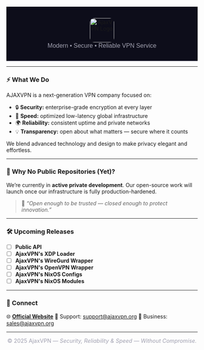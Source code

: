 <!-- AjaxVPN Header -->
<p align="center" style="background-color:#0D0D1A; padding: 30px 0; border-bottom:1px solid #2A2A3D;">
  <a href="https://ajaxvpn.org" target="_blank" style="text-decoration:none; display:inline-flex; align-items:center; gap:16px;">
    <img src="https://fuckk.lol/ajaxvpn-org-small.png" alt="AjaxVPN Logo" width="64" height="64" style="border-radius:12px;">
    <!--<span style="
      font-family:'Poppins', sans-serif;
      font-size:2.2rem;
      font-weight:700;
      background: linear-gradient(45deg, #8A2BE2, #00BFFF);
      -webkit-background-clip: text;
      -webkit-text-fill-color: transparent;
      color:#8A2BE2;
    ">AjaxVPN</span>-->
  </a>
  <br>
  <span style="font-family:'Poppins',sans-serif; color:#A0A0B0; font-size:1rem;">
    Modern • Secure • Reliable VPN Service
  </span>
</p>

---

### ⚡ What We Do
AJAXVPN is a next-generation VPN company focused on:
- 🔒 **Security:** enterprise-grade encryption at every layer
- 🚀 **Speed:** optimized low-latency global infrastructure
- 🌍 **Reliability:** consistent uptime and private networks
- 💡 **Transparency:** open about what matters — secure where it counts

We blend advanced technology and design to make privacy elegant and effortless.

---

### 🧱 Why No Public Repositories (Yet)?
We’re currently in **active private development**.
Our open-source work will launch once our infrastructure is fully production-hardened.

> 🧩 *“Open enough to be trusted — closed enough to protect innovation.”*

---

### 🛠️ Upcoming Releases
- [ ] **Public API**
- [ ] **AjaxVPN's XDP Loader**
- [ ] **AjaxVPN's WireGurd Wrapper**
- [ ] **AjaxVPN's OpenVPN Wrapper**
- [ ] **AjaxVPN's NixOS Configs**
- [ ] **AjaxVPN's NixOS Modules**

---

### 📡 Connect
🌐 [**Official Website**](https://ajaxvpn.org)
📧 Support: [support@ajaxvpn.org](mailto:support@ajaxvpn.org)
💬 Business: [sales@ajaxvpn.org](mailto:sales@ajaxvpn.org)

---

<p align="center" style="color:#A0A0B0; font-size:0.9rem;">
  © 2025 AjaxVPN — <i>Security, Reliability & Speed — Without Compromise.</i>
</p>
